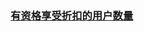 ### [有资格享受折扣的用户数量](https://leetcode-cn.com/problems/the-number-of-users-that-are-eligible-for-discount)

